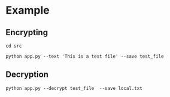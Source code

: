 
# Example
 
## Encrypting

```
cd src

python app.py --text 'This is a test file' --save test_file
```

## Decryption

```
python app.py --decrypt test_file  --save local.txt

```
